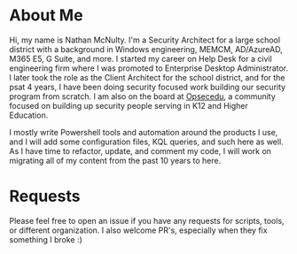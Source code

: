 #
# About Me
Hi, my name is Nathan McNulty. I'm a Security Architect for a large school district with a background in Windows engineering, MEMCM, AD/AzureAD, M365 E5, G Suite, and more. I started my career on Help Desk for a civil engineering firm where I was promoted to Enterprise Desktop Administrator. I later took the role as the Client Architect for the school district, and for the psat 4 years, I have been doing security focused work building our security program from scratch. I am also on the board at [Opsecedu](https://www.opsecedu.com), a community focused on building up security people serving in K12 and Higher Education.

I mostly write Powershell tools and automation around the products I use, and I will add some configuration files, KQL queries, and such here as well. As I have time to refactor, update, and comment my code, I will work on migrating all of my content from the past 10 years to here.


# 
# Requests
Please feel free to open an issue if you have any requests for scripts, tools, or different organization. I also welcome PR's, especially when they fix something I broke :)

#
